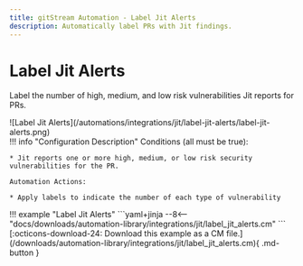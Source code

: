 ```yaml
---
title: gitStream Automation - Label Jit Alerts
description: Automatically label PRs with Jit findings.
---
```

# Label Jit Alerts
Label the number of high, medium, and low risk vulnerabilities Jit reports for PRs.

<div class="automationImage" markdown="1">
![Label Jit Alerts](/automations/integrations/jit/label-jit-alerts/label-jit-alerts.png)
</div>
<div class="automationDescription" markdown="1">
!!! info "Configuration Description"
    Conditions (all must be true):

    * Jit reports one or more high, medium, or low risk security vulnerabilities for the PR.

    Automation Actions:

    * Apply labels to indicate the number of each type of vulnerability
</div>
<div class="automationExample" markdown="1">
!!! example "Label Jit Alerts"
    ```yaml+jinja
    --8<-- "docs/downloads/automation-library/integrations/jit/label_jit_alerts.cm"
    ```
    <div class="result" markdown>
      <span>
      [:octicons-download-24: Download this example as a CM file.](/downloads/automation-library/integrations/jit/label_jit_alerts.cm){ .md-button }
      </span>
    </div>
</div>



